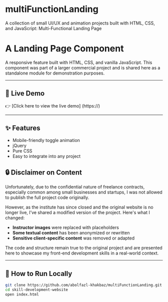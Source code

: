 # multiFunctionLanding
A collection of small UI/UX and animation projects built with HTML, CSS, and JavaScript: Multi-Functional Landing Page
# A Landing Page Component

A responsive feature built with HTML, CSS, and vanilla JavaScript. This component was part of a larger commercial project and is shared here as a standalone module for demonstration purposes.

---

## 🔗 Live Demo

👉 [Click here to view the live demo] (https://)

---

## ✨ Features

- Mobile-friendly toggle animation
- jQuery
- Pure CSS
- Easy to integrate into any project
## 🔒 Disclaimer on Content

Unfortunately, due to the confidential nature of freelance contracts, especially common among small businesses and startups, I was not allowed to publish the full project code originally.

However, as the institute has since closed and the original website is no longer live, I’ve shared a modified version of the project. Here's what I changed:

- **Instructor images** were replaced with placeholders
- **Some textual content** has been anonymized or rewritten
- **Sensitive client-specific content** was removed or adapted

The code and structure remain true to the original project and are presented here to showcase my front-end development skills in a real-world context.

---

## 🚀 How to Run Locally

```bash
git clone https://github.com/abolfazl-khakbaz/multiFunctionLanding.git
cd skill-development-website
open index.html
